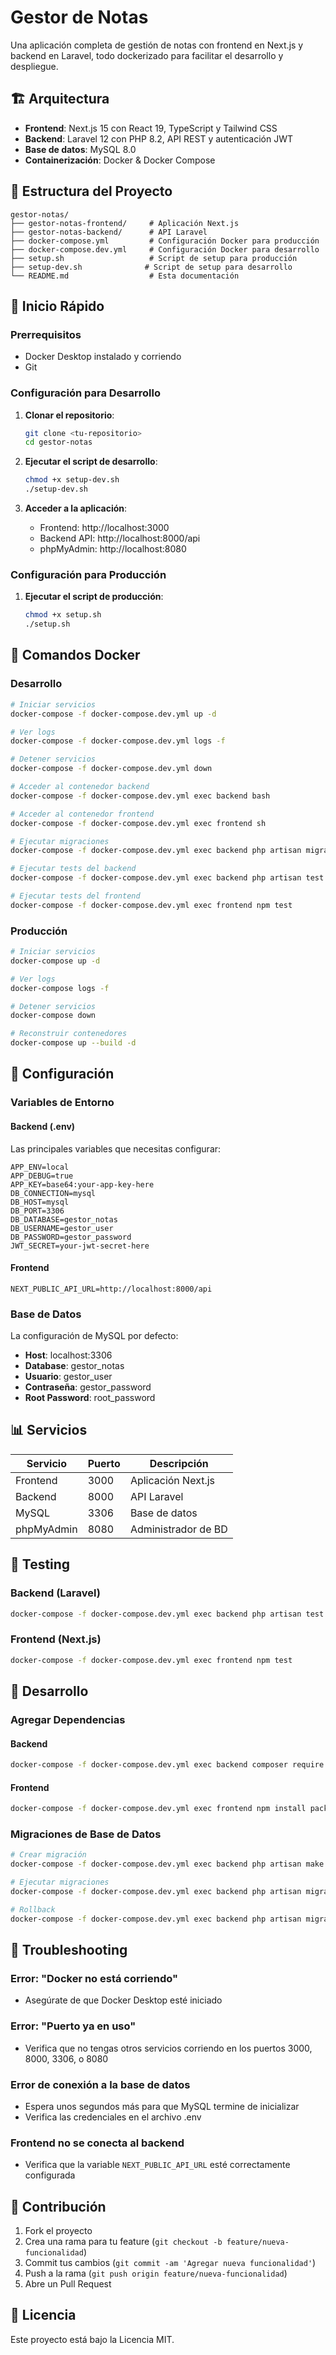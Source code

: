 # Gestor de Notas

Una aplicación completa de gestión de notas con frontend en Next.js y backend en Laravel, todo dockerizado para facilitar el desarrollo y despliegue.

## 🏗️ Arquitectura

- **Frontend**: Next.js 15 con React 19, TypeScript y Tailwind CSS
- **Backend**: Laravel 12 con PHP 8.2, API REST y autenticación JWT
- **Base de datos**: MySQL 8.0
- **Containerización**: Docker & Docker Compose

## 📁 Estructura del Proyecto

```
gestor-notas/
├── gestor-notas-frontend/     # Aplicación Next.js
├── gestor-notas-backend/      # API Laravel
├── docker-compose.yml         # Configuración Docker para producción
├── docker-compose.dev.yml     # Configuración Docker para desarrollo
├── setup.sh                   # Script de setup para producción
├── setup-dev.sh              # Script de setup para desarrollo
└── README.md                  # Esta documentación
```

## 🚀 Inicio Rápido

### Prerrequisitos

- Docker Desktop instalado y corriendo
- Git

### Configuración para Desarrollo

1. **Clonar el repositorio**:
   ```bash
   git clone <tu-repositorio>
   cd gestor-notas
   ```

2. **Ejecutar el script de desarrollo**:
   ```bash
   chmod +x setup-dev.sh
   ./setup-dev.sh
   ```

3. **Acceder a la aplicación**:
   - Frontend: http://localhost:3000
   - Backend API: http://localhost:8000/api
   - phpMyAdmin: http://localhost:8080

### Configuración para Producción

1. **Ejecutar el script de producción**:
   ```bash
   chmod +x setup.sh
   ./setup.sh
   ```

## 🐳 Comandos Docker

### Desarrollo

```bash
# Iniciar servicios
docker-compose -f docker-compose.dev.yml up -d

# Ver logs
docker-compose -f docker-compose.dev.yml logs -f

# Detener servicios
docker-compose -f docker-compose.dev.yml down

# Acceder al contenedor backend
docker-compose -f docker-compose.dev.yml exec backend bash

# Acceder al contenedor frontend
docker-compose -f docker-compose.dev.yml exec frontend sh

# Ejecutar migraciones
docker-compose -f docker-compose.dev.yml exec backend php artisan migrate

# Ejecutar tests del backend
docker-compose -f docker-compose.dev.yml exec backend php artisan test

# Ejecutar tests del frontend
docker-compose -f docker-compose.dev.yml exec frontend npm test
```

### Producción

```bash
# Iniciar servicios
docker-compose up -d

# Ver logs
docker-compose logs -f

# Detener servicios
docker-compose down

# Reconstruir contenedores
docker-compose up --build -d
```

## 🔧 Configuración

### Variables de Entorno

#### Backend (.env)
Las principales variables que necesitas configurar:

```env
APP_ENV=local
APP_DEBUG=true
APP_KEY=base64:your-app-key-here
DB_CONNECTION=mysql
DB_HOST=mysql
DB_PORT=3306
DB_DATABASE=gestor_notas
DB_USERNAME=gestor_user
DB_PASSWORD=gestor_password
JWT_SECRET=your-jwt-secret-here
```

#### Frontend
```env
NEXT_PUBLIC_API_URL=http://localhost:8000/api
```

### Base de Datos

La configuración de MySQL por defecto:
- **Host**: localhost:3306
- **Database**: gestor_notas
- **Usuario**: gestor_user
- **Contraseña**: gestor_password
- **Root Password**: root_password

## 📊 Servicios

| Servicio | Puerto | Descripción |
|----------|--------|-------------|
| Frontend | 3000 | Aplicación Next.js |
| Backend | 8000 | API Laravel |
| MySQL | 3306 | Base de datos |
| phpMyAdmin | 8080 | Administrador de BD |

## 🧪 Testing

### Backend (Laravel)
```bash
docker-compose -f docker-compose.dev.yml exec backend php artisan test
```

### Frontend (Next.js)
```bash
docker-compose -f docker-compose.dev.yml exec frontend npm test
```

## 📝 Desarrollo

### Agregar Dependencias

#### Backend
```bash
docker-compose -f docker-compose.dev.yml exec backend composer require package-name
```

#### Frontend
```bash
docker-compose -f docker-compose.dev.yml exec frontend npm install package-name
```

### Migraciones de Base de Datos

```bash
# Crear migración
docker-compose -f docker-compose.dev.yml exec backend php artisan make:migration create_table_name

# Ejecutar migraciones
docker-compose -f docker-compose.dev.yml exec backend php artisan migrate

# Rollback
docker-compose -f docker-compose.dev.yml exec backend php artisan migrate:rollback
```

## 🐛 Troubleshooting

### Error: "Docker no está corriendo"
- Asegúrate de que Docker Desktop esté iniciado

### Error: "Puerto ya en uso"
- Verifica que no tengas otros servicios corriendo en los puertos 3000, 8000, 3306, o 8080

### Error de conexión a la base de datos
- Espera unos segundos más para que MySQL termine de inicializar
- Verifica las credenciales en el archivo .env

### Frontend no se conecta al backend
- Verifica que la variable `NEXT_PUBLIC_API_URL` esté correctamente configurada

## 🤝 Contribución

1. Fork el proyecto
2. Crea una rama para tu feature (`git checkout -b feature/nueva-funcionalidad`)
3. Commit tus cambios (`git commit -am 'Agregar nueva funcionalidad'`)
4. Push a la rama (`git push origin feature/nueva-funcionalidad`)
5. Abre un Pull Request

## 📄 Licencia

Este proyecto está bajo la Licencia MIT.
